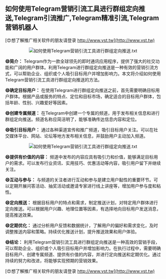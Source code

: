 ## **如何使用Telegram营销引流工具进行群组定向推送,Telegram引流推广,Telegram精准引流,Telegram营销机器人**

[😍想了解推广相关软件的朋友请登录 http://www.vst.tw](http://www.vst.tw)

 <center><img src="https://vst.tw/MP4/tuiguang/png/7.png" alt="如何使用Telegram营销引流工具进行群组定向推送.txt"></center>

**😄简介：**
Telegram作为一款全球领先的即时通讯应用程序，提供了强大的社交功能和广阔的用户群体。利用Telegram进行群组定向推送是一种有效的营销引流方式，可以帮助企业、组织或个人吸引目标用户并增加影响力。本文将介绍如何使用Telegram营销引流工具进行群组定向推送的方法。

**😄确定目标用户：**
在使用Telegram进行群组定向推送之前，首先需要明确目标用户群体。根据产品或服务的特点、定位和目标市场，确定适合的目标用户群体，包括年龄、性别、兴趣爱好等因素。

**😄创建专属频道：**
在Telegram中创建一个专属的频道，用于发布相关信息和进行群组定向推送。频道名称应简洁明了，能够准确传达信息内容和定位。

**😄吸引目标用户：**
通过各种渠道宣传和推广频道，吸引目标用户关注。可以在社交媒体平台、网站、论坛等地方发布相关信息，并鼓励用户主动加入频道。

 <center><img src="https://vst.tw/MP4/tuiguang/png/7.png" alt="如何使用Telegram营销引流工具进行群组定向推送.txt"></center>

**😄提供有价值的内容：**
频道中发布的内容应具有吸引力和价值，能够满足目标用户的需求。可以发布行业资讯、实用技巧、优惠活动等内容，吸引用户留下并继续关注。

**😄互动与参与：**
与频道的关注者进行互动和参与是建立用户黏性的重要环节。可以定期开展问答活动、抽奖活动或邀请专家进行线上讲座等，增加用户参与度和粘性。

**😄定向推送：**
根据目标用户的特点和需求，制定推送计划，对特定用户群体进行定向推送。可以根据用户兴趣、地理位置等因素，有选择地向目标用户发送消息，提高推送效果。

**😄定期优化：**
通过分析用户反馈和数据统计，了解用户的偏好和需求变化，及时调整推送内容和策略。持续优化推送计划，提升推送效果和用户体验。

**😄结论：**
利用Telegram营销引流工具进行群组定向推送是一种高效的营销手段，可以帮助企业、组织或个人吸引目标用户并增加影响力。在执行过程中，需要明确目标用户、创建专属频道、提供有价值的内容，并进行定向推送和定期优化。通过持续的努力和改进，将能够实现预期的营销效果。

[😍想了解推广相关软件的朋友请登录 http://www.vst.tw](http://www.vst.tw)



